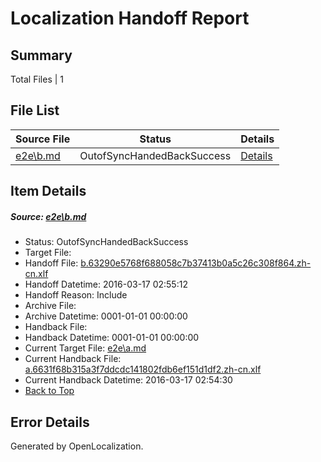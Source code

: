 # <a name='report-top'></a> Localization Handoff Report

## Summary
 Total Files | 1

## File List
 Source File | Status | Details 
 ----------- | ------ | ------- 
 [e2e\b.md](https://github.com/OpenLocalizationTest/oltest/blob/9f8b459cf4296efc79b884004194b47bcf933934/e2e/b.md) | OutofSyncHandedBackSuccess | [Details](#d3d43009ada30701ead85e8f745a0b14a7d9ad542)

## Item Details
##### <a name='d3d43009ada30701ead85e8f745a0b14a7d9ad542'></a> Source: [e2e\b.md](https://github.com/OpenLocalizationTest/oltest/blob/9f8b459cf4296efc79b884004194b47bcf933934/e2e/b.md)
* Status: OutofSyncHandedBackSuccess
* Target File: 
* Handoff File: [b.63290e5768f688058c7b37413b0a5c26c308f864.zh-cn.xlf](https://github.com/OpenLocalizationTestOrg/olhandoff/blob/aa51679a92bc1477096f2de5e8b24741f728c3f3/ol-handoff/OpenLocalizationTestOrg/oltest.zh-cn/xinjiang/ht/b.63290e5768f688058c7b37413b0a5c26c308f864.zh-cn.xlf)
* Handoff Datetime: 2016-03-17 02:55:12
* Handoff Reason: Include
* Archive File: 
* Archive Datetime: 0001-01-01 00:00:00
* Handback File: 
* Handback Datetime: 0001-01-01 00:00:00
* Current Target File: [e2e\a.md](https://github.com/OpenLocalizationTestOrg/oltest.zh-cn/blob/7e7d79361bbf917291382ad8a2b70329967fdd89/e2e/a.md)
* Current Handback File: [a.6631f68b315a3f7ddcdc141802fdb6ef151d1df2.zh-cn.xlf](https://github.com/OpenLocalizationTestOrg/olhandback/blob/00937109df74b355bd98f7e5b747e2beac55cf6d/ol-handback/OpenLocalizationTestOrg/oltest.zh-cn/xinjiang/ht/a.6631f68b315a3f7ddcdc141802fdb6ef151d1df2.zh-cn.xlf)
* Current Handback Datetime: 2016-03-17 02:54:30
* [Back to Top](#report-top)


## Error Details

Generated by OpenLocalization.
